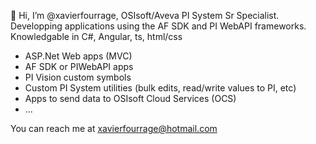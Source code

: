 👋 Hi, I’m @xavierfourrage, OSIsoft/Aveva PI System Sr Specialist. Developping applications using the AF SDK and PI WebAPI frameworks. Knowledgable in C#, Angular, ts, html/css
- ASP.Net Web apps (MVC)
- AF SDK or PIWebAPI apps
- PI Vision custom symbols
- Custom PI System utilities (bulk edits, read/write values to PI, etc)
- Apps to send data to OSIsoft Cloud Services (OCS)
- ...

You can reach me at xavierfourrage@hotmail.com

<!---
xavierfourrage/xavierfourrage is a ✨ special ✨ repository because its `README.md` (this file) appears on your GitHub profile.
You can click the Preview link to take a look at your changes.
--->
